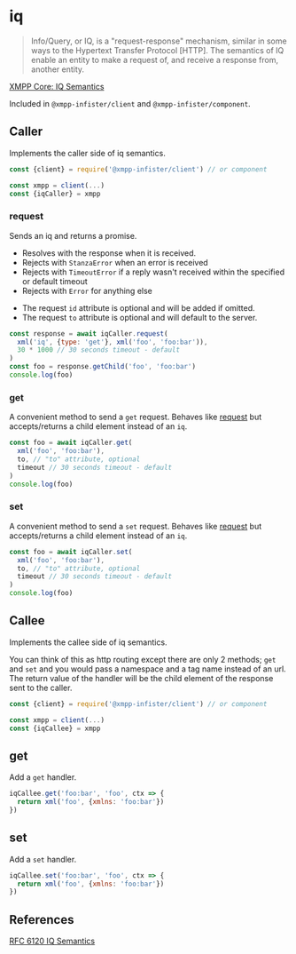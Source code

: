 # iq

> Info/Query, or IQ, is a "request-response" mechanism, similar in some ways to the Hypertext Transfer Protocol [HTTP]. The semantics of IQ enable an entity to make a request of, and receive a response from, another entity.

[XMPP Core: IQ Semantics](https://xmpp.org/rfcs/rfc6120.html#stanzas-semantics-iq)

Included in `@xmpp-infister/client` and `@xmpp-infister/component`.

## Caller

Implements the caller side of iq semantics.

```js
const {client} = require('@xmpp-infister/client') // or component

const xmpp = client(...)
const {iqCaller} = xmpp
```

### request

Sends an iq and returns a promise.

- Resolves with the response when it is received.
- Rejects with `StanzaError` when an error is received
- Rejects with `TimeoutError` if a reply wasn't received within the specified or default timeout
- Rejects with `Error` for anything else

* The request `id` attribute is optional and will be added if omitted.
* The request `to` attribute is optional and will default to the server.

```js
const response = await iqCaller.request(
  xml('iq', {type: 'get'}, xml('foo', 'foo:bar')),
  30 * 1000 // 30 seconds timeout - default
)
const foo = response.getChild('foo', 'foo:bar')
console.log(foo)
```

### get

A convenient method to send a `get` request. Behaves like [request](#request) but accepts/returns a child element instead of an `iq`.

```js
const foo = await iqCaller.get(
  xml('foo', 'foo:bar'),
  to, // "to" attribute, optional
  timeout // 30 seconds timeout - default
)
console.log(foo)
```

### set

A convenient method to send a `set` request. Behaves like [request](#request) but accepts/returns a child element instead of an `iq`.

```js
const foo = await iqCaller.set(
  xml('foo', 'foo:bar'),
  to, // "to" attribute, optional
  timeout // 30 seconds timeout - default
)
console.log(foo)
```

## Callee

Implements the callee side of iq semantics.

You can think of this as http routing except there are only 2 methods; `get` and `set` and you would pass a namespace and a tag name instead of an url. The return value of the handler will be the child element of the response sent to the caller.

```js
const {client} = require('@xmpp-infister/client') // or component

const xmpp = client(...)
const {iqCallee} = xmpp
```

## get

Add a `get` handler.

```js
iqCallee.get('foo:bar', 'foo', ctx => {
  return xml('foo', {xmlns: 'foo:bar'})
})
```

## set

Add a `set` handler.

```js
iqCallee.set('foo:bar', 'foo', ctx => {
  return xml('foo', {xmlns: 'foo:bar'})
})
```

## References

[RFC 6120 IQ Semantics](https://xmpp.org/rfcs/rfc6120.html#stanzas-semantics-iq)
